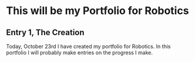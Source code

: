# This will be my Portfolio for Robotics #

## Entry 1, The Creation ##

Today, October 23rd I have created my portfolio for Robotics.
In this portfolio I will probably make entries on the progress I make.
